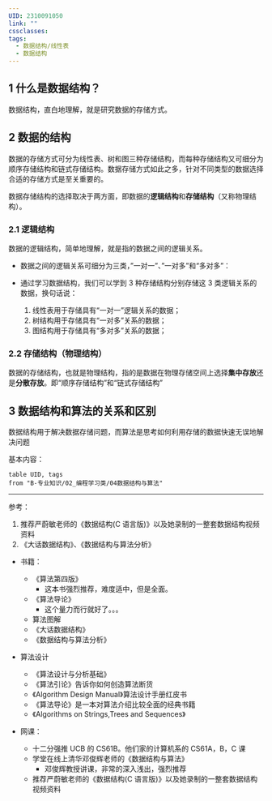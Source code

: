 ```yaml
---
UID: 2310091050
link: ""
cssclasses: 
tags:
  - 数据结构/线性表
  - 数据结构
---
```


## 1 什么是数据结构？

数据结构，直白地理解，就是研究数据的存储方式。



## 2 数据的结构

数据的存储方式可分为线性表、树和图三种存储结构，而每种存储结构又可细分为顺序存储结构和链式存储结构。数据存储方式如此之多，针对不同类型的数据选择合适的存储方式是至关重要的。

数据存储结构的选择取决于两方面，即数据的**逻辑结构**和**存储结构**（又称物理结构）。
### 2.1 逻辑结构

数据的逻辑结构，简单地理解，就是指的数据之间的逻辑关系。

- 数据之间的逻辑关系可细分为三类，”一对一”、”一对多”和“多对多”：

- 通过学习数据结构，我们可以学到 3 种存储结构分别存储这 3 类逻辑关系的数据，换句话说：
	1. 线性表用于存储具有“一对一”逻辑关系的数据；
	2. 树结构用于存储具有“一对多”关系的数据；
	3. 图结构用于存储具有“多对多”关系的数据；


### 2.2 存储结构（物理结构）

数据的存储结构，也就是物理结构，指的是数据在物理存储空间上选择**集中存放**还是**分散存放**。即“顺序存储结构”和“链式存储结构”



## 3 数据结构和算法的关系和区别


数据结构用于解决数据存储问题，而算法是思考如何利用存储的数据快速无误地解决问题


基本内容：


```dataview
table UID, tags
from "B-专业知识/02_编程学习类/04数据结构与算法"
```







---
参考：
1. 推荐严蔚敏老师的《数据结构(C 语言版)》以及她录制的一整套数据结构视频资料
2. 《大话数据结构》、《数据结构与算法分析》


- 书籍：
	- 《算法第四版》
		-  这本书强烈推荐，难度适中，但是全面。
	- 《算法导论》
		- 这个量力而行就好了。。。
	- 算法图解
	- 《大话数据结构》
	- 《数据结构与算法分析》


- 算法设计
	- 《算法设计与分析基础》
	- 《算法引论》告诉你如何创造算法断货
	- 《Algorithm Design Manual》算法设计手册红皮书
	- 《算法导论》是一本对算法介绍比较全面的经典书籍
	- 《Algorithms on Strings,Trees and Sequences》

- 网课：
	- 十二分强推 UCB 的 CS61B。他们家的计算机系的 CS61A，B，C 课
	- 学堂在线上清华邓俊辉老师的《数据结构与算法》
		- 邓俊辉教授讲课，非常的深入浅出，强烈推荐
	- 推荐严蔚敏老师的《数据结构(C 语言版)》以及她录制的一整套数据结构视频资料